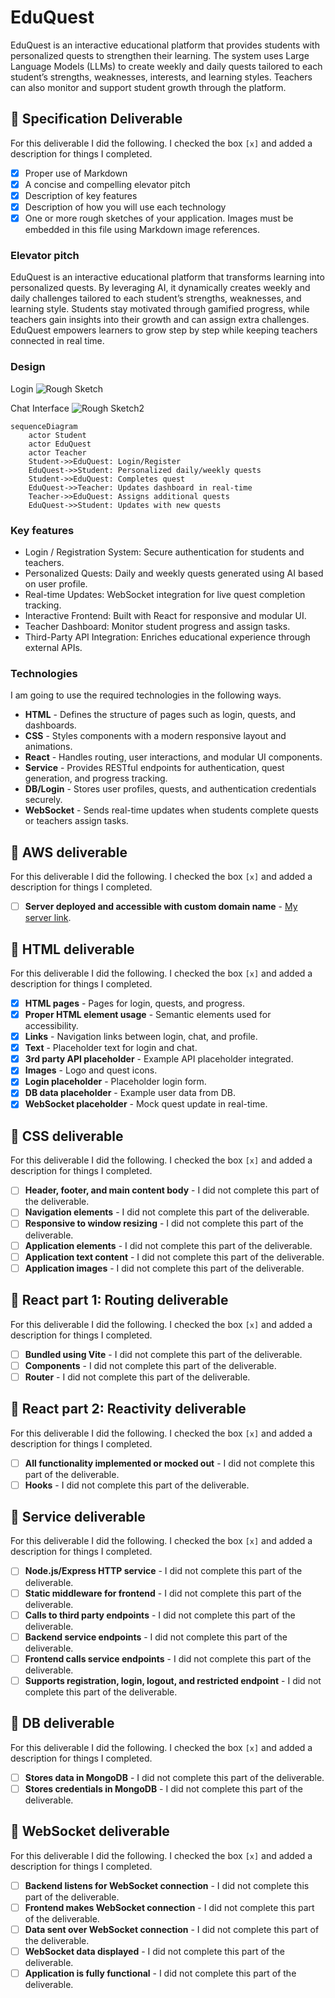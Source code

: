 # EduQuest

EduQuest is an interactive educational platform that provides students with personalized quests to strengthen their learning. The system uses Large Language Models (LLMs) to create weekly and daily quests tailored to each student’s strengths, weaknesses, interests, and learning styles. Teachers can also monitor and support student growth through the platform.

## 🚀 Specification Deliverable

For this deliverable I did the following. I checked the box `[x]` and added a description for things I completed.

- [x] Proper use of Markdown
- [x] A concise and compelling elevator pitch
- [x] Description of key features
- [x] Description of how you will use each technology
- [x] One or more rough sketches of your application. Images must be embedded in this file using Markdown image references.

### Elevator pitch

EduQuest is an interactive educational platform that transforms learning into personalized quests. By leveraging AI, it dynamically creates weekly and daily challenges tailored to each student’s strengths, weaknesses, and learning style. Students stay motivated through gamified progress, while teachers gain insights into their growth and can assign extra challenges. EduQuest empowers learners to grow step by step while keeping teachers connected in real time.

### Design

Login
![Rough Sketch](./source/images/rouch_sketch.JPG)

Chat Interface
![Rough Sketch2](./source/images/rough_sketch2.JPG)

```mermaid
sequenceDiagram
    actor Student
    actor EduQuest
    actor Teacher
    Student->>EduQuest: Login/Register
    EduQuest->>Student: Personalized daily/weekly quests
    Student->>EduQuest: Completes quest
    EduQuest->>Teacher: Updates dashboard in real-time
    Teacher->>EduQuest: Assigns additional quests
    EduQuest->>Student: Updates with new quests
```

### Key features

- Login / Registration System: Secure authentication for students and teachers.
- Personalized Quests: Daily and weekly quests generated using AI based on user profile.
- Real-time Updates: WebSocket integration for live quest completion tracking.
- Interactive Frontend: Built with React for responsive and modular UI.
- Teacher Dashboard: Monitor student progress and assign tasks.
- Third-Party API Integration: Enriches educational experience through external APIs.

### Technologies

I am going to use the required technologies in the following ways.

- **HTML** - Defines the structure of pages such as login, quests, and dashboards.
- **CSS** - Styles components with a modern responsive layout and animations.
- **React** - Handles routing, user interactions, and modular UI components.
- **Service** - Provides RESTful endpoints for authentication, quest generation, and progress tracking.
- **DB/Login** - Stores user profiles, quests, and authentication credentials securely.
- **WebSocket** - Sends real-time updates when students complete quests or teachers assign tasks.

## 🚀 AWS deliverable

For this deliverable I did the following. I checked the box `[x]` and added a description for things I completed.

- [ ] **Server deployed and accessible with custom domain name** - [My server link](https://yourdomainnamehere.click).

## 🚀 HTML deliverable

For this deliverable I did the following. I checked the box `[x]` and added a description for things I completed.

- [x] **HTML pages** - Pages for login, quests, and progress.
- [x] **Proper HTML element usage** - Semantic elements used for accessibility.
- [x] **Links** - Navigation links between login, chat, and profile.
- [x] **Text** - Placeholder text for login and chat.
- [x] **3rd party API placeholder** - Example API placeholder integrated.
- [x] **Images** - Logo and quest icons.
- [x] **Login placeholder** - Placeholder login form.
- [x] **DB data placeholder** - Example user data from DB.
- [x] **WebSocket placeholder** - Mock quest update in real-time.

## 🚀 CSS deliverable

For this deliverable I did the following. I checked the box `[x]` and added a description for things I completed.

- [ ] **Header, footer, and main content body** - I did not complete this part of the deliverable.
- [ ] **Navigation elements** - I did not complete this part of the deliverable.
- [ ] **Responsive to window resizing** - I did not complete this part of the deliverable.
- [ ] **Application elements** - I did not complete this part of the deliverable.
- [ ] **Application text content** - I did not complete this part of the deliverable.
- [ ] **Application images** - I did not complete this part of the deliverable.

## 🚀 React part 1: Routing deliverable

For this deliverable I did the following. I checked the box `[x]` and added a description for things I completed.

- [ ] **Bundled using Vite** - I did not complete this part of the deliverable.
- [ ] **Components** - I did not complete this part of the deliverable.
- [ ] **Router** - I did not complete this part of the deliverable.

## 🚀 React part 2: Reactivity deliverable

For this deliverable I did the following. I checked the box `[x]` and added a description for things I completed.

- [ ] **All functionality implemented or mocked out** - I did not complete this part of the deliverable.
- [ ] **Hooks** - I did not complete this part of the deliverable.

## 🚀 Service deliverable

For this deliverable I did the following. I checked the box `[x]` and added a description for things I completed.

- [ ] **Node.js/Express HTTP service** - I did not complete this part of the deliverable.
- [ ] **Static middleware for frontend** - I did not complete this part of the deliverable.
- [ ] **Calls to third party endpoints** - I did not complete this part of the deliverable.
- [ ] **Backend service endpoints** - I did not complete this part of the deliverable.
- [ ] **Frontend calls service endpoints** - I did not complete this part of the deliverable.
- [ ] **Supports registration, login, logout, and restricted endpoint** - I did not complete this part of the deliverable.

## 🚀 DB deliverable

For this deliverable I did the following. I checked the box `[x]` and added a description for things I completed.

- [ ] **Stores data in MongoDB** - I did not complete this part of the deliverable.
- [ ] **Stores credentials in MongoDB** - I did not complete this part of the deliverable.

## 🚀 WebSocket deliverable

For this deliverable I did the following. I checked the box `[x]` and added a description for things I completed.

- [ ] **Backend listens for WebSocket connection** - I did not complete this part of the deliverable.
- [ ] **Frontend makes WebSocket connection** - I did not complete this part of the deliverable.
- [ ] **Data sent over WebSocket connection** - I did not complete this part of the deliverable.
- [ ] **WebSocket data displayed** - I did not complete this part of the deliverable.
- [ ] **Application is fully functional** - I did not complete this part of the deliverable.
